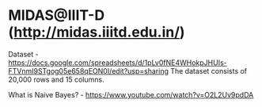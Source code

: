 # MIDAS@IIIT-D (http://midas.iiitd.edu.in/)

Dataset - https://docs.google.com/spreadsheets/d/1pLv0fNE4WHokpJHUIs-FTVnmI9STgog05e658qEON0I/edit?usp=sharing
The dataset consists of 20,000 rows and 15 columns.



What is Naive Bayes? - https://www.youtube.com/watch?v=O2L2Uv9pdDA


